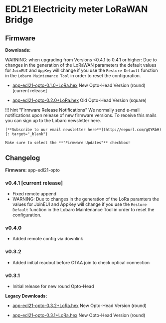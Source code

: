 # EDL21 Electricity meter LoRaWAN Bridge

## Firmware

**Downloads:** 

WARNING: when upgrading from Versions <0.4.1 to 0.4.1 or higher: 
Due to changes in the generation of the LoRaWAN parameters the default values for `JoinEUI` and `AppKey` will change if you 
use the `Restore Default` function in the `Lobaro Maintenance Tool` in order to reset the configuration.


* [app-edl21-opto-0.1.0+LoRa.hex](firmware/app-edl21-opto-0.4.1+LoRa.hex) New Opto-Head Version (round) [current release] 

* [app-edl21-opto-0.2.0+LoRa.hex](firmware/app-edl21-opto-0.2.0+LoRa.hex) Old Opto-Head Version (square) 

!!! hint "Firmware Release Notifications"
    We normally send e-mail notifications upon release of new firmware versions. To receive this mails you can sign up
    to the Lobaro newsletter here.
    
    [**Subscribe to our email newsletter here**](http://eepurl.com/gQYRbH){: target="_blank"} 
    
    Make sure to select the **"Firmware Updates"** checkbox!    


## Changelog

**Firmware:** app-edl21-opto

### v0.4.1 [current release]
* Fixed remote append
* WARNING: Due to changes in the generation of the LoRa paramters the values for JoinEUI and AppKey will change if you 
use the `Restore Default` function in the Lobaro Maintenance Tool in order to reset the configuration.

### v0.4.0
* Added remote config via downlink

### v0.3.2

* Added initial readout before OTAA join to check optical connection

### v0.3.1

* Initial release for new round Opto-Head


**Legacy Downloads:**

* [app-edl21-opto-0.3.2+LoRa.hex](firmware/app-edl21-opto-0.3.2+LoRa.hex) New Opto-Head Version (round) 

* [app-edl21-opto-0.3.1+LoRa.hex](firmware/app-edl21-opto-0.3.1+LoRa.hex) New Opto-Head Version (round)  